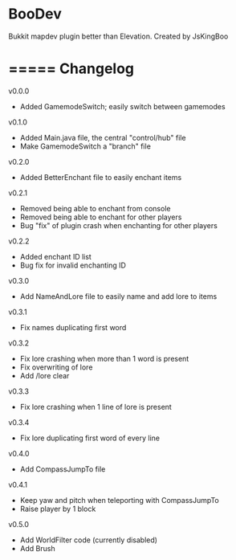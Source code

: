 BooDev
======

Bukkit mapdev plugin better than Elevation.
Created by JsKingBoo

=====
Changelog
=====

v0.0.0
 - Added GamemodeSwitch; easily switch between gamemodes

v0.1.0
 - Added Main.java file, the central "control/hub" file
 - Make GamemodeSwitch a "branch" file

v0.2.0
 - Added BetterEnchant file to easily enchant items

v0.2.1
 - Removed being able to enchant from console
 - Removed being able to enchant for other players
 - Bug "fix" of plugin crash when enchanting for other players
 
v0.2.2
 - Added enchant ID list
 - Bug fix for invalid enchanting ID
 
v0.3.0
 - Add NameAndLore file to easily name and add lore to items

v0.3.1
 - Fix names duplicating first word
 
v0.3.2
 - Fix lore crashing when more than 1 word is present
 - Fix overwriting of lore
 - Add /lore clear
 
v0.3.3
 - Fix lore crashing when 1 line of lore is present
 
v0.3.4
 - Fix lore duplicating first word of every line
 
v0.4.0
 - Add CompassJumpTo file

v0.4.1
 - Keep yaw and pitch when teleporting with CompassJumpTo
 - Raise player by 1 block
 
v0.5.0
 - Add WorldFilter code (currently disabled)
 - Add Brush